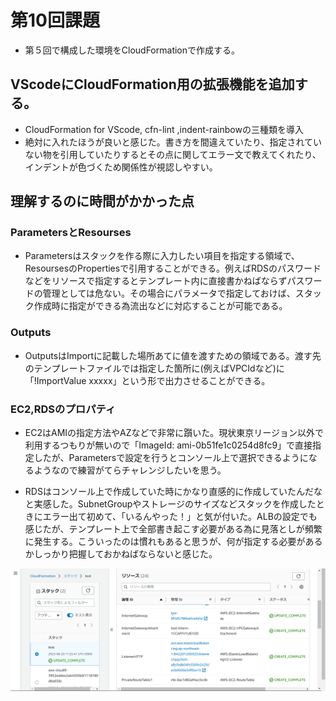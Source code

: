 
# 第10回課題

* 第５回で構成した環境をCloudFormationで作成する。

## VScodeにCloudFormation用の拡張機能を追加する。

* CloudFormation for VScode, cfn-lint ,indent-rainbowの三種類を導入
* 絶対に入れたほうが良いと感じた。書き方を間違えていたり、指定されていない物を引用していたりするとその点に関してエラー文で教えてくれたり、インデントが色づくため関係性が視認しやすい。

## 理解するのに時間がかかった点

### ParametersとResourses

* Parametersはスタックを作る際に入力したい項目を指定する領域で、ResoursesのPropertiesで引用することができる。例えばRDSのパスワードなどをリソースで指定するとテンプレート内に直接書かねばならずパスワードの管理としては危ない。その場合にパラメータで指定しておけば、スタック作成時に指定ができる為流出などに対応することが可能である。

### Outputs

* OutputsはImportに記載した場所あてに値を渡すための領域である。渡す先のテンプレートファイルでは指定した箇所に(例えばVPCIdなど)に「!ImportValue xxxxx」という形で出力させることができる。

### EC2,RDSのプロパティ

* EC2はAMIの指定方法やAZなどで非常に躓いた。現状東京リージョン以外で利用するつもりが無いので「ImageId: ami-0b51fe1c0254d8fc9」で直接指定したが、Parametersで設定を行うとコンソール上で選択できるようになるようなので練習がてらチャレンジしたいを思う。

* RDSはコンソール上で作成していた時にかなり直感的に作成していたんだなと実感した。SubnetGroupやストレージのサイズなどスタックを作成したときにエラー出て初めて、「いるんやった！」と気が付いた。ALBの設定でも感じたが、テンプレート上で全部書き起こす必要がある為に見落としが頻繁に発生する。こういったのは慣れもあると思うが、何が指定する必要があるかしっかり把握しておかねばならないと感じた。

![testテンプレート作成](/lecture10-img/testtemp.png)